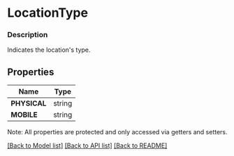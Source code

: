 # LocationType

### Description

Indicates the location's type.

## Properties
Name | Type
------------ | -------------
**PHYSICAL** | string
**MOBILE** | string

Note: All properties are protected and only accessed via getters and setters.

[[Back to Model list]](../../README.md#documentation-for-models) [[Back to API list]](../../README.md#documentation-for-api-endpoints) [[Back to README]](../../README.md)

